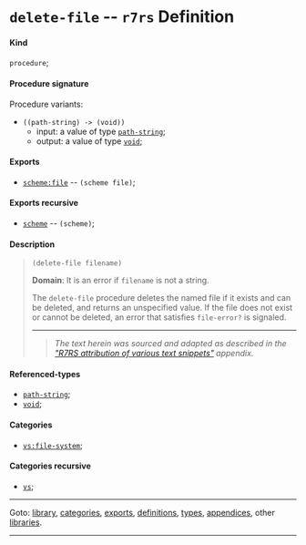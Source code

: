 

<a id='definition__r7rs__delete-file'></a>

# `delete-file` -- `r7rs` Definition


<a id='definition__r7rs__delete-file__kind'></a>

#### Kind

`procedure`;


<a id='definition__r7rs__delete-file__procedure-signature'></a>

#### Procedure signature

Procedure variants:
 * `((path-string) -> (void))`
   * input: a value of type [`path-string`](../../r7rs/types/path-string.md#type__r7rs__path-string);
   * output: a value of type [`void`](../../r7rs/types/void.md#type__r7rs__void);


<a id='definition__r7rs__delete-file__exports'></a>

#### Exports

 * [`scheme:file`](../../r7rs/exports/scheme_3a_file.md#export__r7rs__scheme_3a_file) -- `(scheme file)`;


<a id='definition__r7rs__delete-file__exports-recursive'></a>

#### Exports recursive

 * [`scheme`](../../r7rs/exports/scheme.md#export__r7rs__scheme) -- `(scheme)`;


<a id='definition__r7rs__delete-file__description'></a>

#### Description

> ````
> (delete-file filename)
> ````
> 
> 
> **Domain**:  It is an error if `filename` is not a string.
> 
> The `delete-file` procedure deletes the
> named file if it exists and can be deleted, and returns an unspecified
> value.  If the file does not exist or cannot be deleted, an error
> that satisfies `file-error?` is signaled.
> 
> 
> ----
> > *The text herein was sourced and adapted as described in the ["R7RS attribution of various text snippets"](../../r7rs/appendices/attribution.md#appendix__r7rs__attribution) appendix.*


<a id='definition__r7rs__delete-file__referenced-types'></a>

#### Referenced-types

 * [`path-string`](../../r7rs/types/path-string.md#type__r7rs__path-string);
 * [`void`](../../r7rs/types/void.md#type__r7rs__void);


<a id='definition__r7rs__delete-file__categories'></a>

#### Categories

 * [`vs:file-system`](../../vonuvoli/categories/vs_3a_file-system.md#category__vonuvoli__vs_3a_file-system);


<a id='definition__r7rs__delete-file__categories-recursive'></a>

#### Categories recursive

 * [`vs`](../../vonuvoli/categories/vs.md#category__vonuvoli__vs);

----

Goto: [library](../../r7rs/_index.md#library__r7rs), [categories](../../r7rs/categories/_index.md#toc__r7rs__categories), [exports](../../r7rs/exports/_index.md#toc__r7rs__exports), [definitions](../../r7rs/definitions/_index.md#toc__r7rs__definitions), [types](../../r7rs/types/_index.md#toc__r7rs__types), [appendices](../../r7rs/appendices/_index.md#toc__r7rs__appendices), other [libraries](../../_libraries.md#toc__libraries).

----

